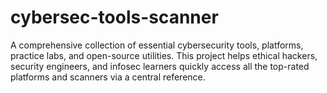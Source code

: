 # cybersec-tools-scanner
A comprehensive collection of essential cybersecurity tools, platforms, practice labs, and open-source utilities. This project helps ethical hackers, security engineers, and infosec learners quickly access all the top-rated platforms and scanners via a central reference.
